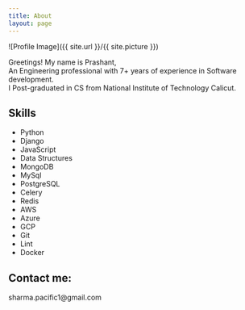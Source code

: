 ```yaml
---
title: About
layout: page
---
```


![Profile Image]({{ site.url }}/{{ site.picture }})

<p>Greetings! My name is Prashant, 
<br>
An Engineering professional with 7+ years of experience in Software development.
<br>
I Post-graduated in CS from National Institute of Technology Calicut.</p>

<h2>Skills</h2>

<ul class="skill-list">
	<li>Python</li>
	<li>Django</li>
	<li>JavaScript</li>
	<li>Data Structures</li>
	<li>MongoDB</li>
	<li>MySql</li>
	<li>PostgreSQL</li>
	<li>Celery</li>
	<li>Redis</li>
	<li>AWS</li>
        <li>Azure</li>
        <li>GCP</li>
	<li>Git</li>
	<li>Lint</li>
	<li>Docker</li>
</ul>


<h2>Contact me:</h2>
<p>sharma.pacific1@gmail.com<p>

